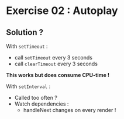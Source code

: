<!-- .slide: class="center" -->

# Exercise 02 : Autoplay
## Solution ?

With `setTimeout` :
* call `setTimeout` every 3 seconds
* call `clearTimeout` every 3 seconds

__This works but does consume CPU-time !__

With `setInterval` :
* Called too often ?
* Watch dependencies : 
  * handleNext changes on every render !

